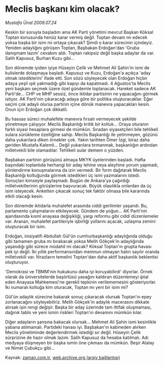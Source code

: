 # Meclis başkanı  kim olacak?

*Mustafa Ünal 2009.07.24*

<tr><td class="metin" colspan="2" style="padding-top: 20px; padding-left: 5px; padding-right: 10px;">Keskin bir soruyla başladım ama AK Parti yönetimi mevcut Başkan Köksal Toptan konusunda henüz karar vermiş değil. Toptan devam mı edecek yoksa başka bir isim mi ortaya çıkacak? Şimdi o karar sürecinin içindeyiz. Yeniden adaylığını görüşen Toptan, Başbakan Erdoğan'dan 'Gruba danışmam lazım' cevabını aldı. Toptan rakipsiz değil başka adaylar da var. Salih Kapusuz, Burhan Kuzu gibi...</td></tr><tr><td class="metin" colspan="2" style="padding-top: 20px; padding-left: 5px; padding-right: 10px;"><p>Son dönemde iyiden iyiye Hüseyin Çelik ve Mehmet Ali Şahin'in ismi de kulislerde dolaşmaya başladı. Kapusuz ve Kuzu, Erdoğan'a açıkça 'aday olmak istediklerini' ifade etti. Son sözü söyleyecek olan Erdoğan hiçbir adaya yeşil ışık yakmadığı gibi kapıyı da kapatmadı. 4 Ağustos'ta Meclis yeni başkanı seçmek üzere özel gündemle toplanacak. Hareket sadece AK Parti'de... CHP ve MHP sessiz, önce iktidar partisinin ne yapacağını görmek istiyor. AK Parti'nin çıkaracağı adaya göre bir politika oluşturacaklar. Eğer seçim çok adaylı olursa partinin içine dönük manevra yapacakları kesin. Onun için Erdoğan çok dikkatli.
<p>Bu hassas süreci muhalefete manevra fırsatı vermeyecek şekilde yönetmeye çalışıyor. Meclis Başkanlığı kritik bir koltuk... Oraya oturanın farklı siyasi hesaplara girmesi de mümkün. Sıradan siyasetçileri bile tehlikeli sulara sürükleme özelliğine sahip. Meclis Başkanlığı ile yetinmeyen, gözünü daha yukarılara diken örnekler çok. Yakın tarihten Ömer İzgi, biraz daha geriden Mustafa Kalemli... Değil yukarılara tırmanmak, başkanlığın ardından milletvekili bile olamadılar. Tehlikeli sular demem o yüzden.
<p>Başbakan partinin görüşünü almaya MKYK üyelerinden başladı. Hafta başındaki toplantıda herhangi bir aday lehine veya aleyhine yorum yapmadı, yönlendirme konuşmalarına da izin vermedi. Bir form dağıtarak Meclis Başkanlığı koltuğunda görmek istedikleri üç ismi yazmalarını istedi. Sonuçları kimseyle paylaşmadı. Bugün de Ankara'ya çağırdığı milletvekillerinin görüşlerine başvuracak. Büyük olasılıkla onlardan da üç isim isteyecek. Anketten çıkacak sonuç tek faktör olmasa bile kararında etkili olacağı kesin.
<p>Son dönemde iktidarla muhalefet arasında ciddi gerilimler yaşandı. Bu, parlamento çalışmalarını etkileyecek. Gündem de yoğun... AK Parti'nin ajandasında kısmî anayasa değişikliği, yargı reformu gibi ciddi düzenlemeler var. Aranan, muhalefet partileriyle işbirliği yollarını açacak, uzlaşma zemini oluşturacak bir isim.
<p>Erdoğan, inisiyatifi Abdullah Gül'ün cumhurbaşkanlığı adaylığında olduğu gibi tamamen gruba mı bırakacak yoksa Melih Gökçek'in adaylığında yaşandığı gibi sürece müdahil mi olacak? Köksal Toptan'ın grupta havası pek iyi değil. İki yıllık performansından memnun olmayan hatırı sayılır oranda milletvekili var. İtirazların temelini Toptan'dan daha aktif başkanlık beklentisi oluşturuyor.
<p>'Demokrasi ve TBMM'nin hukukunu daha iyi koruyabilirdi' diyorlar. Örnek olarak da üniversitelerde başörtüsü yasağını kaldıran düzenlemeyi iptal eden Anayasa Mahkemesi'ne gerekli tepkinin verilememesini gösteriyorlar. İki numaralı koltuğa kim oturacak, Toptan mı yeni bir isim mi?
<p>Gül'ün adaylık sürecine bakarak sonuç çıkaracak olursak Toptan'ın epey zorlanacağını söyleyebiliriz. Melih Gökçek'in adaylık macerasını dikkate alırsak işin rengi değişir. Başka bir aday üzerinde tam ittifak oluşmaması, dağınık tablo ve yeni ismin riskleri Toptan'ın devamını mümkün kılar.
<p>Diğer adayların şansına bakacak olursak... Mehmet Ali Şahin ismi kesinlikle yabana atılmamalı. Partideki havası iyi. Başbakan'ın kabineden alırken Meclis yönetiminde değerlendirmek istediği sır değil. Hüseyin Çelik sürprizine de hazır olmak lazım. Salih Kapusuz da hesaba katılmalı. Adı medyaya düşmeyen bir başka ismin öne çıkması da mümkün. Beşir Atalay ve Nimet Çubukçu gibi... <br/></p></p></p></p></p></p></p></p></td></tr>

Kaynak: [zaman.com.tr](http://zaman.com.tr/yazar.do?yazino=872705), [web.archive.org (arşiv bağlantısı)](http://web.archive.org/web/20090731175815/http://www.zaman.com.tr:80/yazar.do?yazino=872705)
